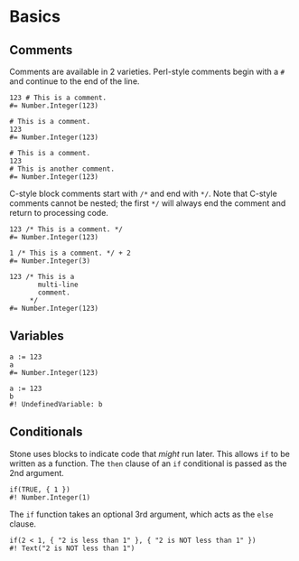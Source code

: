 Basics
======


Comments
--------

Comments are available in 2 varieties.
Perl-style comments begin with a `#` and continue to the end of the line.

~~~ stone
123 # This is a comment.
#= Number.Integer(123)
~~~

~~~ stone
# This is a comment.
123
#= Number.Integer(123)
~~~

~~~ stone
# This is a comment.
123
# This is another comment.
#= Number.Integer(123)
~~~

C-style block comments start with `/*` and end with `*/`.
Note that C-style comments cannot be nested;
the first `*/` will always end the comment and return to processing code.

~~~ stone
123 /* This is a comment. */
#= Number.Integer(123)
~~~

~~~ stone
1 /* This is a comment. */ + 2
#= Number.Integer(3)
~~~

~~~ stone
123 /* This is a
       multi-line
       comment.
     */
#= Number.Integer(123)
~~~


Variables
---------

~~~ stone
a := 123
a
#= Number.Integer(123)
~~~

~~~ stone
a := 123
b
#! UndefinedVariable: b
~~~


Conditionals
------------

Stone uses blocks to indicate code that *might* run later.
This allows `if` to be written as a function.
The `then` clause of an `if` conditional is passed as the 2nd argument.

~~~ stone
if(TRUE, { 1 })
#! Number.Integer(1)
~~~

The `if` function takes an optional 3rd argument, which acts as the `else` clause.

~~~ stone
if(2 < 1, { "2 is less than 1" }, { "2 is NOT less than 1" })
#! Text("2 is NOT less than 1")
~~~
